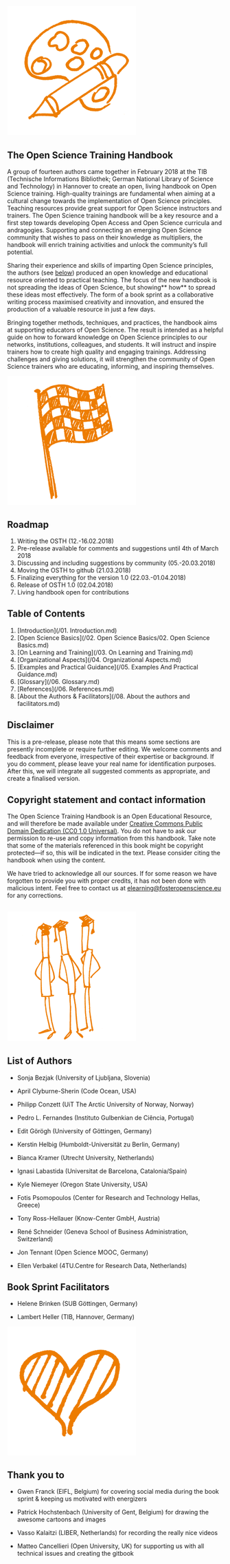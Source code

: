 ## ![](/Images/Icons/planning_design.png)

## The Open Science Training Handbook

A group of fourteen authors came together in February 2018 at the TIB \(Technische Informations Bibliothek; German National Library of Science and Technology\) in Hannover to create an open, living handbook on Open Science training. High-quality trainings are fundamental when aiming at a cultural change towards the implementation of Open Science principles. Teaching resources provide great support for Open Science instructors and trainers. The Open Science training handbook will be a key resource and a first step towards developing Open Access and Open Science curricula and andragogies. Supporting and connecting an emerging Open Science community that wishes to pass on their knowledge as multipliers, the handbook will enrich training activities and unlock the community’s full potential.

Sharing their experience and skills of imparting Open Science principles, the authors \(see [below](#heading=h.y0j1t7egk5ar)\) produced an open knowledge and educational resource oriented to practical teaching. The focus of the new handbook is not spreading the ideas of Open Science, but showing** how** to spread these ideas most effectively. The form of a book sprint as a collaborative writing process maximised creativity and innovation, and ensured the production of a valuable resource in just a few days.

Bringing together methods, techniques, and practices, the handbook aims at supporting educators of Open Science. The result is intended as a helpful guide on how to forward knowledge on Open Science principles to our networks, institutions, colleagues, and students. It will instruct and inspire trainers how to create high quality and engaging trainings. Addressing challenges and giving solutions, it will strengthen the community of Open Science trainers who are educating, informing, and inspiring themselves.

![](/Images/Icons/finish.png)

## Roadmap

1. Writing the OSTH \(12.-16.02.2018\)
2. Pre-release available for comments and suggestions until 4th of March 2018
3. Discussing and including suggestions by community \(05.-20.03.2018\)
4. Moving the OSTH to github \(21.03.2018\)
5. Finalizing everything for the version 1.0 \(22.03.-01.04.2018\)
6. Release of OSTH 1.0 \(02.04.2018\)
7. Living handbook open for contributions

## Table of Contents

1. [Introduction](/01. Introduction.md)
2. [Open Science Basics](/02. Open Science Basics/02. Open Science Basics.md)
3. [On Learning and Training](/03. On Learning and Training.md)
4. [Organizational Aspects](/04. Organizational Aspects.md)
5. [Examples and Practical Guidance](/05. Examples And Practical Guidance.md)
6. [Glossary](/06. Glossary.md)
7. [References](/06. References.md)
8. [About the Authors & Facilitators](/08. About the authors and facilitators.md)

## Disclaimer

This is a pre-release, please note that this means some sections are presently incomplete or require further editing. We welcome comments and feedback from everyone, irrespective of their expertise or background. If you do comment, please leave your real name for identification purposes. After this, we will integrate all suggested comments as appropriate, and create a finalised version.

## Copyright statement and contact information

The Open Science Training Handbook is an Open Educational Resource, and will therefore be made available under [Creative Commons Public Domain Dedication \(CC0 1.0 Universal\)](https://creativecommons.org/publicdomain/zero/1.0/). You do not have to ask our permission to re-use and copy information from this handbook. Take note that some of the materials referenced in this book might be copyright protected—if so, this will be indicated in the text. Please consider citing the handbook when using the content.

We have tried to acknowledge all our sources. If for some reason we have forgotten to provide you with proper credits, it has not been done with malicious intent. Feel free to contact us at [elearning@fosteropenscience.eu](mailto:elearning@fosteropenscience.eu) for any corrections.

## ![](/Images/Icons/research_group.png)

## List of Authors

* Sonja Bezjak \(University of Ljubljana, Slovenia\)

* April Clyburne-Sherin \(Code Ocean, USA\)

* Philipp Conzett \(UiT The Arctic University of Norway, Norway\)

* Pedro L. Fernandes \(Instituto Gulbenkian de Ciência, Portugal\)

* Edit Görögh \(University of Göttingen, Germany\)

* Kerstin Helbig \(Humboldt-Universität zu Berlin, Germany\)

* Bianca Kramer \(Utrecht University, Netherlands\)

* Ignasi Labastida \(Universitat de Barcelona, Catalonia/Spain\)

* Kyle Niemeyer \(Oregon State University, USA\)

* Fotis Psomopoulos \(Center for Research and Technology Hellas, Greece\)

* Tony Ross-Hellauer \(Know-Center GmbH, Austria\)

* René Schneider \(Geneva School of Business Administration, Switzerland\)

* Jon Tennant \(Open Science MOOC, Germany\)

* Ellen Verbakel \(4TU.Centre for Research Data, Netherlands\)

## Book Sprint Facilitators

* Helene Brinken \(SUB Göttingen, Germany\)

* Lambert Heller \(TIB, Hannover, Germany\)

![](/Images/Icons/heart.png)

## Thank you to

* Gwen Franck \(EIFL, Belgium\) for covering social media during the book sprint & keeping us motivated with energizers

* Patrick Hochstenbach \(University of Gent, Belgium\) for drawing the awesome cartoons and images

* Vasso Kalaitzi \(LIBER, Netherlands\) for recording the really nice videos

* Matteo Cancellieri \(Open University, UK\) for supporting us with all technical issues and creating the gitbook



